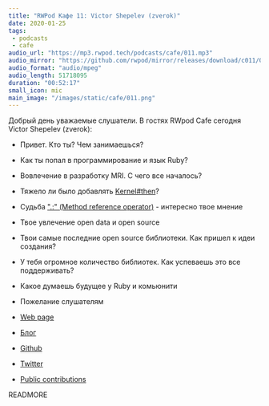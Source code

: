 ```yaml
---
title: "RWPod Кафе 11: Victor Shepelev (zverok)"
date: 2020-01-25
tags:
 - podcasts
 - cafe
audio_url: "https://mp3.rwpod.tech/podcasts/cafe/011.mp3"
audio_mirror: "https://github.com/rwpod/mirror/releases/download/c011/011.mp3"
audio_format: "audio/mpeg"
audio_length: 51718095
duration: "00:52:17"
small_icon: mic
main_image: "/images/static/cafe/011.png"
---
```


Добрый день уважаемые слушатели. В гостях RWpod Cafe сегодня Victor Shepelev (zverok):

- Привет. Кто ты? Чем занимаешься?
- Как ты попал в программирование и язык Ruby?
- Вовлечение в разработку MRI. С чего все началось?
- Тяжело ли было добавлять [Kernel#then](https://ruby-doc.org/core-mruby/Kernel.html#method-i-then)?
- Судьба [".:" (Method reference operator)](https://blog.saeloun.com/2019/02/26/ruby-2-7-method-shorthand.html) - интересно твое мнение
- Твое увлечение open data и open source
- Твои самые последние open source библиотеки. Как пришел к идеи создания?
- У тебя огромное количество библиотек. Как успеваешь это все поддерживать?
- Какое думаешь будущее у Ruby и комьюнити
- Пожелание слушателям

 - [Web page](https://zverok.github.io)
 - [Блог](https://zverok.github.io/blog/)
 - [Github](https://github.com/zverok)
 - [Twitter](https://twitter.com/zverok)
 - [Public contributions](https://zverok.github.io/public.html)

READMORE
